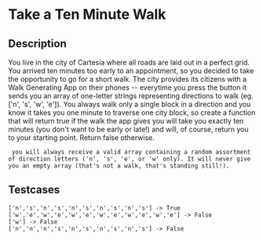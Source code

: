 # Take a Ten Minute Walk

## Description 

You live in the city of Cartesia where all roads are laid out in a perfect grid. You arrived ten minutes too early to an appointment, so you decided to take the opportunity to go for a short walk. The city provides its citizens with a Walk Generating App on their phones -- everytime you press the button it sends you an array of one-letter strings representing directions to walk (eg. ['n', 's', 'w', 'e']). You always walk only a single block in a direction and you know it takes you one minute to traverse one city block, so create a function that will return true if the walk the app gives you will take you exactly ten minutes (you don't want to be early or late!) and will, of course, return you to your starting point. Return false otherwise.

     you will always receive a valid array containing a random assortment of direction letters ('n', 's', 'e', or 'w' only). It will never give you an empty array (that's not a walk, that's standing still!).
     
 ## Testcases 
 
    ['n','s','n','s','n','s','n','s','n','s'] -> True
    ['w','e','w','e','w','e','w','e','w','e','w','e'] -> False
    ['w'] -> False
    ['n','n','n','s','n','s','n','s','n','s'] -> False